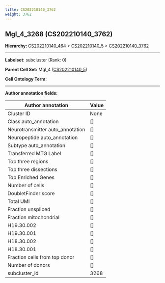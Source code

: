 ```yaml
---
title: CS202210140_3762
weight: 3762
---
```

## Mgl_4_3268 (CS202210140_3762)
<b>Hierarchy: </b>
[CS202210140_464](../CS202210140_464) >
[CS202210140_5](../CS202210140_5) >
[CS202210140_3762](../CS202210140_3762)

---


**Labelset:** subcluster (Rank: 0)

**Parent Cell Set:** Mgl_4 ([CS202210140_5](../CS202210140_5))



**Cell Ontology Term:** 

[MARKER GENES.]: #


---

[TRANSFERRED ANNOTATIONS.]: #


[AUTHOR ANNOTATION FIELDS.]: #


**Author annotation fields:**

| Author annotation | Value |
|-------------------|-------|
|Cluster ID|None|
|Class auto_annotation|[]|
|Neurotransmitter auto_annotation|[]|
|Neuropeptide auto_annotation|[]|
|Subtype auto_annotation|[]|
|Transferred MTG Label|[]|
|Top three regions|[]|
|Top three dissections|[]|
|Top Enriched Genes|[]|
|Number of cells|[]|
|DoubletFinder score|[]|
|Total UMI|[]|
|Fraction unspliced|[]|
|Fraction mitochondrial|[]|
|H19.30.002|[]|
|H19.30.001|[]|
|H18.30.002|[]|
|H18.30.001|[]|
|Fraction cells from top donor|[]|
|Number of donors|[]|
|subcluster_id|3268|
